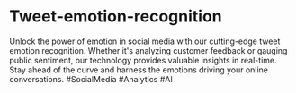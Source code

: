 # Tweet-emotion-recognition
Unlock the power of emotion in social media with our cutting-edge tweet emotion recognition. Whether it's analyzing customer feedback or gauging public sentiment, our technology provides valuable insights in real-time. Stay ahead of the curve and harness the emotions driving your online conversations. #SocialMedia #Analytics #AI
